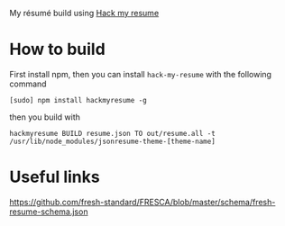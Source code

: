 My résumé build using [Hack my resume](https://github.com/hacksalot/HackMyResume)

# How to build

First install npm, then you can install `hack-my-resume` with the following command

```
[sudo] npm install hackmyresume -g
```

then you build with

```
hackmyresume BUILD resume.json TO out/resume.all -t /usr/lib/node_modules/jsonresume-theme-[theme-name]
```

# Useful links

https://github.com/fresh-standard/FRESCA/blob/master/schema/fresh-resume-schema.json
